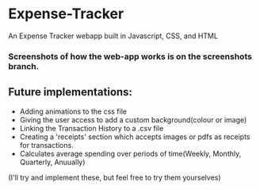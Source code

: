 # Expense-Tracker
An Expense Tracker webapp built in Javascript, CSS, and HTML

### Screenshots of how the web-app works is on the screenshots branch.

## Future implementations:
- Adding animations to the css file
- Giving the user access to add a custom background(colour or image)
- Linking the Transaction History to a .csv file
- Creating a 'receipts' section which accepts images or pdfs as receipts for transactions.
- Calculates average spending over periods of time(Weekly, Monthly, Quarterly, Anuually)

(I'll try and implement these, but feel free to try them yourselves)
